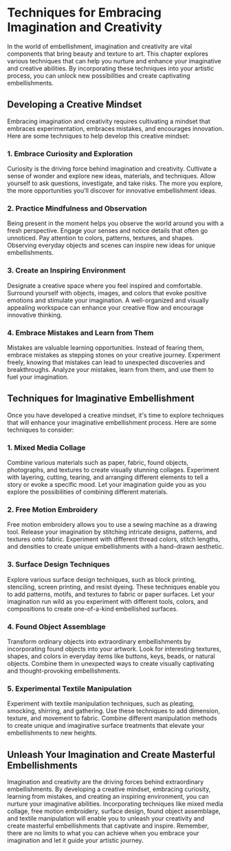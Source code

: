 Techniques for Embracing Imagination and Creativity
==============================================================

In the world of embellishment, imagination and creativity are vital components that bring beauty and texture to art. This chapter explores various techniques that can help you nurture and enhance your imaginative and creative abilities. By incorporating these techniques into your artistic process, you can unlock new possibilities and create captivating embellishments.

Developing a Creative Mindset
-----------------------------

Embracing imagination and creativity requires cultivating a mindset that embraces experimentation, embraces mistakes, and encourages innovation. Here are some techniques to help develop this creative mindset:

### 1. Embrace Curiosity and Exploration

Curiosity is the driving force behind imagination and creativity. Cultivate a sense of wonder and explore new ideas, materials, and techniques. Allow yourself to ask questions, investigate, and take risks. The more you explore, the more opportunities you'll discover for innovative embellishment ideas.

### 2. Practice Mindfulness and Observation

Being present in the moment helps you observe the world around you with a fresh perspective. Engage your senses and notice details that often go unnoticed. Pay attention to colors, patterns, textures, and shapes. Observing everyday objects and scenes can inspire new ideas for unique embellishments.

### 3. Create an Inspiring Environment

Designate a creative space where you feel inspired and comfortable. Surround yourself with objects, images, and colors that evoke positive emotions and stimulate your imagination. A well-organized and visually appealing workspace can enhance your creative flow and encourage innovative thinking.

### 4. Embrace Mistakes and Learn from Them

Mistakes are valuable learning opportunities. Instead of fearing them, embrace mistakes as stepping stones on your creative journey. Experiment freely, knowing that mistakes can lead to unexpected discoveries and breakthroughs. Analyze your mistakes, learn from them, and use them to fuel your imagination.

Techniques for Imaginative Embellishment
----------------------------------------

Once you have developed a creative mindset, it's time to explore techniques that will enhance your imaginative embellishment process. Here are some techniques to consider:

### 1. Mixed Media Collage

Combine various materials such as paper, fabric, found objects, photographs, and textures to create visually stunning collages. Experiment with layering, cutting, tearing, and arranging different elements to tell a story or evoke a specific mood. Let your imagination guide you as you explore the possibilities of combining different materials.

### 2. Free Motion Embroidery

Free motion embroidery allows you to use a sewing machine as a drawing tool. Release your imagination by stitching intricate designs, patterns, and textures onto fabric. Experiment with different thread colors, stitch lengths, and densities to create unique embellishments with a hand-drawn aesthetic.

### 3. Surface Design Techniques

Explore various surface design techniques, such as block printing, stenciling, screen printing, and resist dyeing. These techniques enable you to add patterns, motifs, and textures to fabric or paper surfaces. Let your imagination run wild as you experiment with different tools, colors, and compositions to create one-of-a-kind embellished surfaces.

### 4. Found Object Assemblage

Transform ordinary objects into extraordinary embellishments by incorporating found objects into your artwork. Look for interesting textures, shapes, and colors in everyday items like buttons, keys, beads, or natural objects. Combine them in unexpected ways to create visually captivating and thought-provoking embellishments.

### 5. Experimental Textile Manipulation

Experiment with textile manipulation techniques, such as pleating, smocking, shirring, and gathering. Use these techniques to add dimension, texture, and movement to fabric. Combine different manipulation methods to create unique and imaginative surface treatments that elevate your embellishments to new heights.

Unleash Your Imagination and Create Masterful Embellishments
------------------------------------------------------------

Imagination and creativity are the driving forces behind extraordinary embellishments. By developing a creative mindset, embracing curiosity, learning from mistakes, and creating an inspiring environment, you can nurture your imaginative abilities. Incorporating techniques like mixed media collage, free motion embroidery, surface design, found object assemblage, and textile manipulation will enable you to unleash your creativity and create masterful embellishments that captivate and inspire. Remember, there are no limits to what you can achieve when you embrace your imagination and let it guide your artistic journey.
